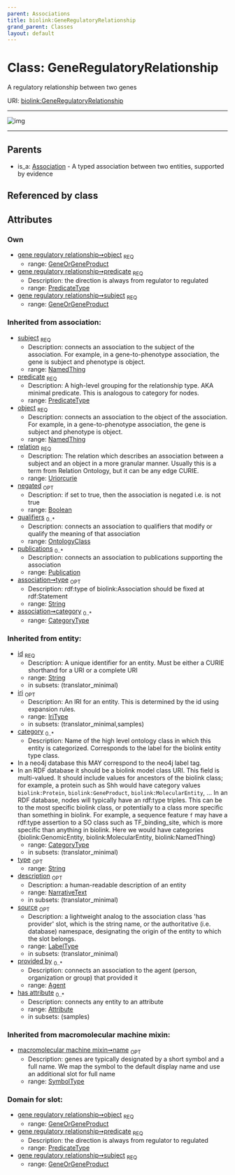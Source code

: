 ```yaml
---
parent: Associations
title: biolink:GeneRegulatoryRelationship
grand_parent: Classes
layout: default
---
```


# Class: GeneRegulatoryRelationship


A regulatory relationship between two genes

URI: [biolink:GeneRegulatoryRelationship](https://w3id.org/biolink/vocab/GeneRegulatoryRelationship)


---

![img](http://yuml.me/diagram/nofunky;dir:TB/class/[Publication],[OntologyClass],[GeneOrGeneProduct]%3Cobject%201..1-++[GeneRegulatoryRelationship%7Cpredicate:predicate_type;relation(i):uriorcurie;negated(i):boolean%20%3F;type(i):string%20%3F;category(i):category_type%20%2A;id(i):string;iri(i):iri_type%20%3F;name(i):label_type%20%3F;description(i):narrative_text%20%3F;source(i):label_type%20%3F],[GeneOrGeneProduct]%3Csubject%201..1-++[GeneRegulatoryRelationship],[Association]%5E-[GeneRegulatoryRelationship],[GeneOrGeneProduct],[Attribute],[Association],[Agent])

---


## Parents

 *  is_a: [Association](Association.md) - A typed association between two entities, supported by evidence

## Referenced by class


## Attributes


### Own

 * [gene regulatory relationship➞object](gene_regulatory_relationship_object.md)  <sub>REQ</sub>
     * range: [GeneOrGeneProduct](GeneOrGeneProduct.md)
 * [gene regulatory relationship➞predicate](gene_regulatory_relationship_predicate.md)  <sub>REQ</sub>
     * Description: the direction is always from regulator to regulated
     * range: [PredicateType](types/PredicateType.md)
 * [gene regulatory relationship➞subject](gene_regulatory_relationship_subject.md)  <sub>REQ</sub>
     * range: [GeneOrGeneProduct](GeneOrGeneProduct.md)

### Inherited from association:

 * [subject](subject.md)  <sub>REQ</sub>
     * Description: connects an association to the subject of the association. For example, in a gene-to-phenotype association, the gene is subject and phenotype is object.
     * range: [NamedThing](NamedThing.md)
 * [predicate](predicate.md)  <sub>REQ</sub>
     * Description: A high-level grouping for the relationship type. AKA minimal predicate. This is analogous to category for nodes.
     * range: [PredicateType](types/PredicateType.md)
 * [object](object.md)  <sub>REQ</sub>
     * Description: connects an association to the object of the association. For example, in a gene-to-phenotype association, the gene is subject and phenotype is object.
     * range: [NamedThing](NamedThing.md)
 * [relation](relation.md)  <sub>REQ</sub>
     * Description: The relation which describes an association between a subject and an object in a more granular manner. Usually this is a term from Relation Ontology, but it can be any edge CURIE.
     * range: [Uriorcurie](types/Uriorcurie.md)
 * [negated](negated.md)  <sub>OPT</sub>
     * Description: if set to true, then the association is negated i.e. is not true
     * range: [Boolean](types/Boolean.md)
 * [qualifiers](qualifiers.md)  <sub>0..*</sub>
     * Description: connects an association to qualifiers that modify or qualify the meaning of that association
     * range: [OntologyClass](OntologyClass.md)
 * [publications](publications.md)  <sub>0..*</sub>
     * Description: connects an association to publications supporting the association
     * range: [Publication](Publication.md)
 * [association➞type](association_type.md)  <sub>OPT</sub>
     * Description: rdf:type of biolink:Association should be fixed at rdf:Statement
     * range: [String](types/String.md)
 * [association➞category](association_category.md)  <sub>0..*</sub>
     * range: [CategoryType](types/CategoryType.md)

### Inherited from entity:

 * [id](id.md)  <sub>REQ</sub>
     * Description: A unique identifier for an entity. Must be either a CURIE shorthand for a URI or a complete URI
     * range: [String](types/String.md)
     * in subsets: (translator_minimal)
 * [iri](iri.md)  <sub>OPT</sub>
     * Description: An IRI for an entity. This is determined by the id using expansion rules.
     * range: [IriType](types/IriType.md)
     * in subsets: (translator_minimal,samples)
 * [category](category.md)  <sub>0..*</sub>
     * Description: Name of the high level ontology class in which this entity is categorized. Corresponds to the label for the biolink entity type class.
 * In a neo4j database this MAY correspond to the neo4j label tag.
 * In an RDF database it should be a biolink model class URI.
This field is multi-valued. It should include values for ancestors of the biolink class; for example, a protein such as Shh would have category values `biolink:Protein`, `biolink:GeneProduct`, `biolink:MolecularEntity`, ...
In an RDF database, nodes will typically have an rdf:type triples. This can be to the most specific biolink class, or potentially to a class more specific than something in biolink. For example, a sequence feature `f` may have a rdf:type assertion to a SO class such as TF_binding_site, which is more specific than anything in biolink. Here we would have categories {biolink:GenomicEntity, biolink:MolecularEntity, biolink:NamedThing}
     * range: [CategoryType](types/CategoryType.md)
     * in subsets: (translator_minimal)
 * [type](type.md)  <sub>OPT</sub>
     * range: [String](types/String.md)
 * [description](description.md)  <sub>OPT</sub>
     * Description: a human-readable description of an entity
     * range: [NarrativeText](types/NarrativeText.md)
     * in subsets: (translator_minimal)
 * [source](source.md)  <sub>OPT</sub>
     * Description: a lightweight analog to the association class 'has provider' slot, which is the string name, or the authoritative (i.e. database) namespace, designating the origin of the entity to which the slot belongs.
     * range: [LabelType](types/LabelType.md)
     * in subsets: (translator_minimal)
 * [provided by](provided_by.md)  <sub>0..*</sub>
     * Description: connects an association to the agent (person, organization or group) that provided it
     * range: [Agent](Agent.md)
 * [has attribute](has_attribute.md)  <sub>0..*</sub>
     * Description: connects any entity to an attribute
     * range: [Attribute](Attribute.md)
     * in subsets: (samples)

### Inherited from macromolecular machine mixin:

 * [macromolecular machine mixin➞name](macromolecular_machine_mixin_name.md)  <sub>OPT</sub>
     * Description: genes are typically designated by a short symbol and a full name. We map the symbol to the default display name and use an additional slot for full name
     * range: [SymbolType](types/SymbolType.md)

### Domain for slot:

 * [gene regulatory relationship➞object](gene_regulatory_relationship_object.md)  <sub>REQ</sub>
     * range: [GeneOrGeneProduct](GeneOrGeneProduct.md)
 * [gene regulatory relationship➞predicate](gene_regulatory_relationship_predicate.md)  <sub>REQ</sub>
     * Description: the direction is always from regulator to regulated
     * range: [PredicateType](types/PredicateType.md)
 * [gene regulatory relationship➞subject](gene_regulatory_relationship_subject.md)  <sub>REQ</sub>
     * range: [GeneOrGeneProduct](GeneOrGeneProduct.md)
